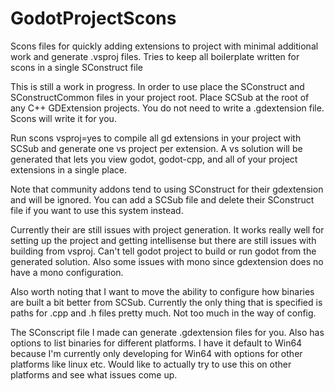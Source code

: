 # GodotProjectScons
Scons files for quickly adding extensions to project with minimal additional work and generate .vsproj files. Tries to keep all boilerplate written for scons in a single SConstruct file

This is still a work in progress. In order to use place the SConstruct and SConstructCommon files in your project root. Place SCSub at the root of any C++ GDExtension projects. You do not need to write a .gdextension file. Scons will write it for you.

Run scons vsproj=yes to compile all gd extensions in your project with SCSub and generate one vs project per extension. A vs solution will be generated that lets you view godot, godot-cpp, and all of your project extensions in a single place.

Note that community addons tend to using SConstruct for their gdextension and will be ignored. You can add a SCSub file and delete their SConstruct file if you want to use this system instead.

Currently their are still issues with project generation. It works really well for setting up the project and getting intellisense but there are still issues with building from vsproj. Can't tell godot project to build or run godot from the generated solution. Also some issues with mono since gdextension does no have a mono configuration.

Also worth noting that I want to move the ability to configure how binaries are built a bit better from SCSub. Currently the only thing that is specified is paths for .cpp and .h files pretty much. Not too much in the way of config.

The SConscript file I made can generate .gdextension files for you. Also has options to list binaries for different platforms. I have it default to Win64 because I'm currently only developing for Win64 with options for other platforms like linux etc. Would like to actually try to use this on other platforms and see what issues come up.